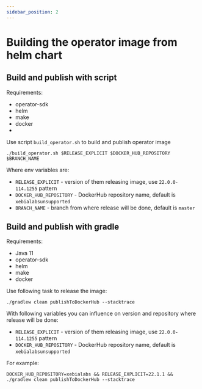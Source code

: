 ```yaml
---
sidebar_position: 2
---
```


# Building the operator image from helm chart

## Build and publish with script

Requirements:
- operator-sdk
- helm
- make
- docker
- 
Use script `build_operator.sh` to build and publish operator image
```
./build_operator.sh $RELEASE_EXPLICIT $DOCKER_HUB_REPOSITORY $BRANCH_NAME
```

Where env variables are:
- `RELEASE_EXPLICIT` - version of them releasing image, use `22.0.0-114.1255` pattern
- `DOCKER_HUB_REPOSITORY` - DockerHub repository name, default is `xebialabsunsupported`
- `BRANCH_NAME` - branch from where release will be done, default is `master` 

## Build and publish with gradle

Requirements:
- Java 11
- operator-sdk
- helm
- make
- docker

Use following task to release the image:

```
./gradlew clean publishToDockerHub --stacktrace
```

With following variables you can influence on version and repository where release will be done:
- `RELEASE_EXPLICIT` - version of them releasing image, use `22.0.0-114.1255` pattern
- `DOCKER_HUB_REPOSITORY` - DockerHub repository name, default is `xebialabsunsupported`

For example:
```
DOCKER_HUB_REPOSITORY=xebialabs && RELEASE_EXPLICIT=22.1.1 && ./gradlew clean publishToDockerHub --stacktrace
```

